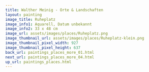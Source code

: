 ```yaml
---
title: Walther Meinig - Orte & Landschaften
layout: painting
image_title: Ruheplatz
image_info1: Aquarell, Datum unbekannt
image_info2: 33 x 48 cm
image_url: assets/images/places/Ruheplatz.png
image_thumbnail_url: assets/images/places/Ruheplatz-klein.png
image_thumbnail_pixel_width: 927
image_thumbnail_pixel_height: 637
back_url: paintings_places_more_01.html
next_url: paintings_places_more_04.html
up_url: paintings_places.html
---
```


